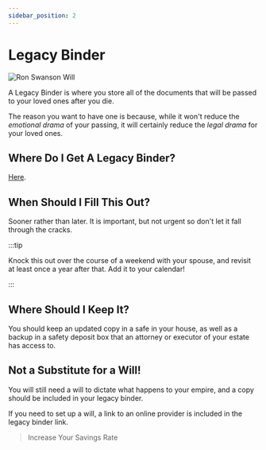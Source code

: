 ```yaml
---
sidebar_position: 2
---
```


# Legacy Binder

![Ron Swanson Will](/img/meme-ron-swanson-will.svg)

A Legacy Binder is where you store all of the documents that will be passed to your loved ones after you die. 

The reason you want to have one is because, while it won't reduce the *emotional drama* of your passing, it will certainly reduce the *legal drama* for your loved ones. 

## Where Do I Get A Legacy Binder?

[Here](https://www.epicsavers.world/our-resources/our-binders/).

## When Should I Fill This Out?

Sooner rather than later. It is important, but not urgent so don't let it fall through the cracks.

:::tip 

Knock this out over the course of a weekend with your spouse, and revisit at least once a year after that. Add it to your calendar!

:::

## Where Should I Keep It?

You should keep an updated copy in a safe in your house, as well as a backup in a safety deposit box that an attorney or executor of your estate has access to.

## Not a Substitute for a Will!

You will still need a will to dictate what happens to your empire, and a copy should be included in your legacy binder.

If you need to set up a will, a link to an online provider is included in the legacy binder link.

>Increase Your Savings Rate